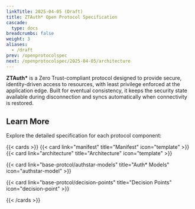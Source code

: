 ```yaml
---
linkTitle: 2025-04-05 (Draft)
title: ZTAuth* Open Protocol Specification
cascade:
  type: docs
breadcrumbs: false
weight: 3
aliases:
  - /draft
prev: /openprotocolspec
next: /openprotocolspec/2025-04-05/architecture
---
```


**ZTAuth\*** is a Zero Trust-compliant protocol designed to provide secure, identity-driven access to resources, with least privilege enforced at the application edge. Built for eventual consistency, it keeps the security state available during disconnection and syncs automatically when connectivity is restored.

## Learn More

Explore the detailed specification for each protocol component:

{{< cards >}}
{{< card link="manifest" title="Manifest" icon="template" >}}
{{< card link="architecture" title="Architecture" icon="template" >}}
<!-- {{< card link="identities" title="Identities" icon="finger-print" >}}
{{< card link="actormodels" title="Actor Models" icon="color-swatch" >}} -->
{{< card link="base-protcol/authstar-models" title="Auth* Models" icon="authstar-model" >}}
<!-- {{< card link="trustedmodels" title="Trust Models" icon="cube-transparent" >}} -->
{{< card link="base-protcol/decision-points" title="Decision Points" icon="decision-point" >}}
<!-- {{< card link="federation" title="Federation" icon="federation" >}}
{{< card link="dataspaces" title="Data Spaces" icon="dataspace" >}}-->
{{< /cards >}}
